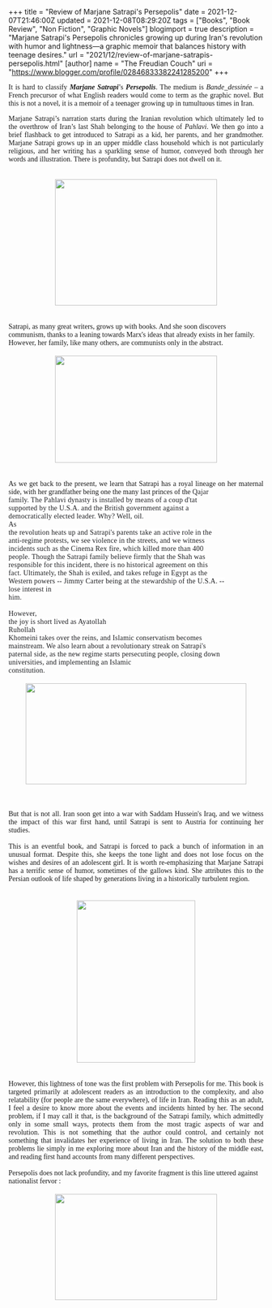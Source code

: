 +++
title = "Review of Marjane Satrapi's Persepolis"
date = 2021-12-07T21:46:00Z
updated = 2021-12-08T08:29:20Z
tags = ["Books", "Book Review", "Non Fiction", "Graphic Novels"]
blogimport = true 
description = "Marjane Satrapi's Persepolis chronicles growing up during Iran's revolution with humor and lightness—a graphic memoir that balances history with teenage desires."
url = "2021/12/review-of-marjane-satrapis-persepolis.html"
[author]
	name = "The Freudian Couch"
	uri = "https://www.blogger.com/profile/02846833382241285200"
+++

<div style="text-align: justify;"><span style="font-family: georgia;">It is hard to classify <b><i>Marjane Satrapi</i></b>’s <b><i>Persepolis</i></b>. The medium is <i>Bande_dessinée</i> – a French precursor of what English readers would come to term as the graphic novel. But this is not a novel, it is a memoir of a teenager growing up in tumultuous times in Iran.

Marjane Satrapi’s narration starts during the Iranian revolution which ultimately led to the overthrow of Iran’s last Shah belonging to the house of <i>Pahlavi</i>. We then go into a brief flashback to get introduced to Satrapi as a kid, her parents, and her grandmother. Marjane Satrapi grows up in an upper middle class household which is not particularly religious, and her writing has a sparkling sense of humor, conveyed both through her words and illustration. There is profundity, but Satrapi does not dwell on it.</span></div><div style="text-align: justify;"><br /></div><div class="separator" style="clear: both; text-align: center;"><a href="https://blogger.googleusercontent.com/img/b/R29vZ2xl/AVvXsEhU0y1v5Atanv6M_NKmVNnuS5ZorVYZUIUAjI2FMFFe2rLAKJaHzdmWRIXCaNNcjlCa6OBtJlWJySd5uNfilwtubdji97M-Ppsmh_sC2Lc7ULn2grI3wK4DxQzGaLH2cT9dURBOiZNLiRyb/s2379/PXL_20211207_020608907.MP.jpg" style="margin-left: 1em; margin-right: 1em;"><img border="0" data-original-height="1849" data-original-width="2379" height="249" src="https://blogger.googleusercontent.com/img/b/R29vZ2xl/AVvXsEhU0y1v5Atanv6M_NKmVNnuS5ZorVYZUIUAjI2FMFFe2rLAKJaHzdmWRIXCaNNcjlCa6OBtJlWJySd5uNfilwtubdji97M-Ppsmh_sC2Lc7ULn2grI3wK4DxQzGaLH2cT9dURBOiZNLiRyb/s320/PXL_20211207_020608907.MP.jpg" width="320" /></a></div><br /><div><br /></div><div><span style="font-family: georgia;">Satrapi, as many great writers, grows up with books. And she soon discovers communism, thanks to a leaning towards Marx's ideas that already exists in her family. However, her family, like many others, are communists only in the abstract.</span></div><div><br /></div><div class="separator" style="clear: both; text-align: center;"><a href="https://blogger.googleusercontent.com/img/b/R29vZ2xl/AVvXsEiyaOy6E7LsVyPjD3PSaGYrQX_Amntu7klv5y_TOzGWG-fB6c-IPU5UKYCvD774CKrXoW9GLMpGHlPtzfoAfhGo43KufrZN2E6jDpQYbJdhlCXt89NjeIerAxopCek44GVDwbL0uoNXzphV/s2870/PXL_20211207_042709727.MP.jpg" style="margin-left: 1em; margin-right: 1em;"><img border="0" data-original-height="1894" data-original-width="2870" height="211" src="https://blogger.googleusercontent.com/img/b/R29vZ2xl/AVvXsEiyaOy6E7LsVyPjD3PSaGYrQX_Amntu7klv5y_TOzGWG-fB6c-IPU5UKYCvD774CKrXoW9GLMpGHlPtzfoAfhGo43KufrZN2E6jDpQYbJdhlCXt89NjeIerAxopCek44GVDwbL0uoNXzphV/s320/PXL_20211207_042709727.MP.jpg" width="320" /></a></div><br /><div><br /></div><div style="text-align: justify;"><span style="font-family: georgia;">As we get back to the present, we learn that Satrapi has a royal lineage on her maternal side, with her grandfather being one the many last princes of the&nbsp;<span style="background-color: white; color: #202124; font-variant-ligatures: none; letter-spacing: 0.2px; white-space: pre-wrap;">Qajar family. The Pahlavi dynasty is installed by means of a coup d'tat supported by the U.S.A. and the British government against a democratically elected leader. Why? Well, oil. A</span><span style="background-color: white; color: #202124; font-variant-ligatures: none; letter-spacing: 0.2px; white-space: pre-wrap;">s the revolution heats up and Satrapi's parents take an active role in the anti-regime protests, we see violence in the streets, and we witness incidents such as the Cinema Rex fire, which killed more than 400 people. Though the Satrapi family believe firmly that the Shah was responsible for this incident, there is no historical agreement on this fact. Ultimately, the Shah is exiled, and takes refuge in Egypt as the Western powers -- Jimmy Carter being at the stewardship of the U.S.A. -- lose interest in him.</span></span></div><div style="text-align: justify;"><span style="background-color: white; color: #202124; font-size: 14px; font-variant-ligatures: none; letter-spacing: 0.2px; white-space: pre-wrap;"><span style="font-family: georgia;"><br /></span></span></div><div style="text-align: justify;"><span style="font-family: georgia;"><span style="background-color: white; color: #202124; font-variant-ligatures: none; letter-spacing: 0.2px; white-space: pre-wrap;">However, the joy is short lived as Ayatollah </span><span style="color: #202124;"><span style="font-variant-ligatures: none; letter-spacing: 0.2px; white-space: pre-wrap;">Ruhollah Khomeini takes over the reins, and Islamic conservatism becomes mainstream. We also learn about a revolutionary streak on Satrapi's paternal side, as the new regime starts persecuting people, closing down universities, and implementing an Islamic constitution.</span></span></span></div><div><span face="Roboto, Arial, sans-serif" style="background-color: white; color: #202124; font-size: 14px; font-variant-ligatures: none; letter-spacing: 0.2px; white-space: pre-wrap;"><br /></span></div><div class="separator" style="clear: both; text-align: center;"><a href="https://blogger.googleusercontent.com/img/b/R29vZ2xl/AVvXsEhK913EVy_vJ3IbDKtPI1YoHj8V_VK7uKhtI1I3bu5A3_BE-oL8p5R2UaqdCdcNUSNlL_Oet2kGtiCtRZEbpvcf8tmzyhhihpjix8qeYXsLJUb9RLYkNKsfE8mNZMdXC0ZJ63X4EZYwex7T/s3165/PXL_20211207_051841243.jpg" style="margin-left: 1em; margin-right: 1em;"><img border="0" data-original-height="1448" data-original-width="3165" height="199" src="https://blogger.googleusercontent.com/img/b/R29vZ2xl/AVvXsEhK913EVy_vJ3IbDKtPI1YoHj8V_VK7uKhtI1I3bu5A3_BE-oL8p5R2UaqdCdcNUSNlL_Oet2kGtiCtRZEbpvcf8tmzyhhihpjix8qeYXsLJUb9RLYkNKsfE8mNZMdXC0ZJ63X4EZYwex7T/w436-h199/PXL_20211207_051841243.jpg" width="436" /></a></div><br /><div class="separator" style="clear: both; text-align: center;"><br /></div><div class="separator" style="clear: both; text-align: center;"><br /></div><div style="text-align: justify;"><span style="font-family: georgia;">But that is not all. Iran soon get into a war with Saddam Hussein's Iraq, and we witness the impact of this war first hand, until Satrapi is sent to Austria for continuing her studies.&nbsp;</span></div><div style="text-align: justify;"><span style="font-family: georgia;"><br /></span></div><div style="text-align: justify;"><span style="font-family: georgia;">This is an eventful book, and Satrapi is forced to pack a bunch of information in an unusual format. Despite this, she keeps the tone light and does not lose focus on the wishes and desires of an adolescent girl. It is worth re-emphasizing that Marjane Satrapi has a terrific sense of humor, sometimes of the gallows kind. She attributes this to the Persian outlook of life shaped by generations living in a historically turbulent region.</span></div><div><br /></div><div><br /></div><div class="separator" style="clear: both; text-align: center;"><a href="https://blogger.googleusercontent.com/img/b/R29vZ2xl/AVvXsEjUeCuDM6TGkwWAJtIlPaa9zOfQe8ca4Ma_KTM3aQFUf1ILZHcvM6e9_OCE_XuKv9IPK2ryEqTQI6ZPUPj_zMQnT8YCwwxVlklAqv1kuftoFUzE1Zo_VeqqqPNcRSy_OdJ_mITduAztaARj/s1977/PXL_20211207_175538159.jpg" style="margin-left: 1em; margin-right: 1em;"><img border="0" data-original-height="1977" data-original-width="1443" height="320" src="https://blogger.googleusercontent.com/img/b/R29vZ2xl/AVvXsEjUeCuDM6TGkwWAJtIlPaa9zOfQe8ca4Ma_KTM3aQFUf1ILZHcvM6e9_OCE_XuKv9IPK2ryEqTQI6ZPUPj_zMQnT8YCwwxVlklAqv1kuftoFUzE1Zo_VeqqqPNcRSy_OdJ_mITduAztaARj/s320/PXL_20211207_175538159.jpg" width="234" /></a></div><br /><div><br /></div><div style="text-align: justify;"><span style="font-family: georgia;">However, this lightness of tone was the first problem with Persepolis for me. This book is targeted primarily at adolescent readers as an introduction to the complexity, and also relatability (for people are the same everywhere), of life in Iran. Reading this as an adult, I feel a desire to know more about the events and incidents hinted by her. The second problem, if I may call it that, is the background of the Satrapi family, which admittedly only in some small ways, protects them from the most tragic aspects of war and revolution. This is not something that the author could control, and certainly not something that invalidates her experience of living in Iran. The solution to both these problems lie simply in me exploring more about Iran and the history of the middle east, and reading first hand accounts from many different perspectives.</span></div><div><span style="font-family: georgia;"><br /></span></div><div><span style="font-family: georgia;">Persepolis does not lack profundity, and my favorite fragment is this line uttered against nationalist fervor :</span></div><div><br /></div><div class="separator" style="clear: both; text-align: center;"><a href="https://blogger.googleusercontent.com/img/b/R29vZ2xl/AVvXsEgPRVI_0EgWrdeWYcIKCzsJ0xRiLaUVh2vXm3o0ivE3RU5cpFtbPkxQCXKkmj9aL9DymqtxXSguWqhCxqeyUHNIDSwXeKQn8tetzQzOU8Eqfqyu4YRHsBdtJrUe5ElwyPGI6vVoVNVDV5IM/s3106/PXL_20211207_184102777.jpg" style="margin-left: 1em; margin-right: 1em;"><img border="0" data-original-height="2024" data-original-width="3106" height="209" src="https://blogger.googleusercontent.com/img/b/R29vZ2xl/AVvXsEgPRVI_0EgWrdeWYcIKCzsJ0xRiLaUVh2vXm3o0ivE3RU5cpFtbPkxQCXKkmj9aL9DymqtxXSguWqhCxqeyUHNIDSwXeKQn8tetzQzOU8Eqfqyu4YRHsBdtJrUe5ElwyPGI6vVoVNVDV5IM/s320/PXL_20211207_184102777.jpg" width="320" /></a></div><br /><div><br /></div>
